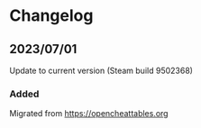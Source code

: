# Changelog

## 2023/07/01  
Update to current version (Steam build 9502368)

### Added
Migrated from https://opencheattables.org
